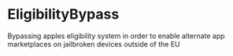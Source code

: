 # EligibilityBypass
Bypassing apples eligibility system in order to enable alternate app marketplaces on jailbroken devices outside of the EU

